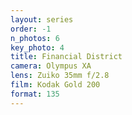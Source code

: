 ```yaml
---
layout: series
order: -1
n_photos: 6
key_photo: 4
title: Financial District
camera: Olympus XA
lens: Zuiko 35mm f/2.8
film: Kodak Gold 200
format: 135
---
```

